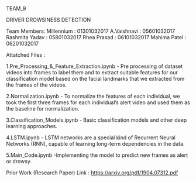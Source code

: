 TEAM_9

DRIVER DROWSINESS DETECTION

Team Members:
Millennium : 01301032017
A.Vaishnavi : 05601032017
Rashmita Yadav : 05801032017
Rhea Prasad : 06101032017
Mahima Patel : 06201032017

Attatched Files :

1.Pre_Processing_&_Feature_Extraction.ipynb - Pre processing of dataset videos into frames to label them and to extract suitable features for our classification model based on the facial landmarks that we extracted from the frames of the videos.

2.Normalization.ipynb - To normalize the features of each individual, we took the first three frames for each individual’s alert video and used them as the baseline for normalization.

3.Classification_Models.ipynb - Basic classification models and other deep learning approaches.

4.LSTM.ipynb - LSTM networks are a special kind of Recurrent Neural Networks (RNN), capable of learning long-term dependencies in the data.

5.Main_Code.ipynb -Implementing the model to predict new frames as alert or drowsy. 


Prior Work (Research Paper) Link : https://arxiv.org/pdf/1904.07312.pdf
